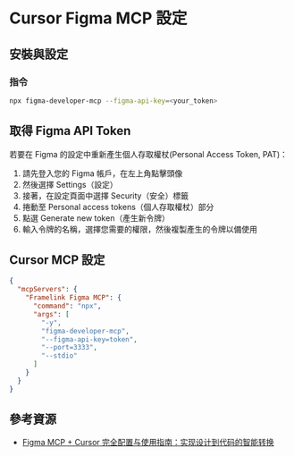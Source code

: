 # Cursor Figma MCP 設定

## 安裝與設定

### 指令
```bash
npx figma-developer-mcp --figma-api-key=<your_token>
```

## 取得 Figma API Token

若要在 Figma 的設定中重新產生個人存取權杖(Personal Access Token, PAT)：

1. 請先登入您的 Figma 帳戶，在左上角點擊頭像
2. 然後選擇 Settings（設定）
3. 接著，在設定頁面中選擇 Security（安全）標籤
4. 捲動至 Personal access tokens（個人存取權杖）部分
5. 點選 Generate new token（產生新令牌）
6. 輸入令牌的名稱，選擇您需要的權限，然後複製產生的令牌以備使用

## Cursor MCP 設定

```json
{
  "mcpServers": {
    "Framelink Figma MCP": {
      "command": "npx",
      "args": [
        "-y",
        "figma-developer-mcp",
        "--figma-api-key=token",
        "--port=3333",
        "--stdio"
      ]
    }
  }
}
```

## 參考資源
- [Figma MCP + Cursor 完全配置与使用指南：实现设计到代码的智能转换](https://juejin.cn/post/7510181121206255650)

